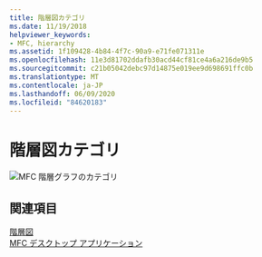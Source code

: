 ```yaml
---
title: 階層図カテゴリ
ms.date: 11/19/2018
helpviewer_keywords:
- MFC, hierarchy
ms.assetid: 1f109428-4b84-4f7c-90a9-e71fe071311e
ms.openlocfilehash: 11e3d81702ddafb30acd44cf81ce4a6a216de9b5
ms.sourcegitcommit: c21b05042debc97d14875e019ee9d698691ffc0b
ms.translationtype: MT
ms.contentlocale: ja-JP
ms.lasthandoff: 06/09/2020
ms.locfileid: "84620183"
---
```

# <a name="hierarchy-chart-categories"></a>階層図カテゴリ

![MFC 階層グラフのカテゴリ](../mfc/media/vc369r1.png "MFC 階層グラフ カテゴリ")

## <a name="see-also"></a>関連項目

[階層図](hierarchy-chart.md)<br/>
[MFC デスクトップ アプリケーション](mfc-desktop-applications.md)
